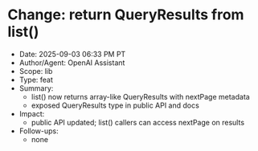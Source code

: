 # Change: return QueryResults from list()

- Date: 2025-09-03 06:33 PM PT
- Author/Agent: OpenAI Assistant
- Scope: lib
- Type: feat
- Summary:
  - list() now returns array-like QueryResults with nextPage metadata
  - exposed QueryResults type in public API and docs
- Impact:
  - public API updated; list() callers can access nextPage on results
- Follow-ups:
  - none

